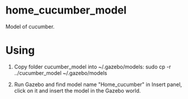 # home_cucumber_model
Model of cucumber.

# Using
1. Copy folder cucumber_model into ~/.gazebo/models:
sudo cp -r ../cucumber_model ~/.gazebo/models

2. Run Gazebo and find model name "Home_cucumber" in Insert panel, click on it and insert the model in the Gazebo world.
